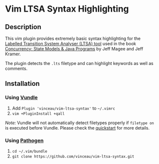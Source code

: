 # Vim LTSA Syntax Highlighting

## Description

This vim plugin provides extremely basic syntax highlighting for the [Labelled Transition System Analyser (LTSA) tool][lts] used in the book [Concurrency: State Models & Java Programs][ltsbook] by Jeff Magee and Jeff Kramer.

The plugin detects the `.lts` filetype and can highlight keywords as well as comments.

## Installation

### Using [Vundle][v]

1. Add `Plugin 'vinceau/vim-ltsa-syntax'` to `~/.vimrc`
2. `vim +PluginInstall +qall`

*Note:* Vundle will not automatically detect filetypes properly if `filetype
on` is executed before Vundle. Please check the [quickstart][vqs] for more
details.

### Using [Pathogen][p]

1. `cd ~/.vim/bundle`
2. `git clone https://github.com/vinceau/vim-ltsa-syntax.git`

[p]: https://github.com/tpope/vim-pathogen
[v]: https://github.com/gmarik/vundle
[vqs]: https://github.com/gmarik/vundle#quick-start
[lts]: http://www.doc.ic.ac.uk/~jnm/book/ltsa/LTSA_applet.html
[ltsbook]: http://www.doc.ic.ac.uk/~jnm/book/

